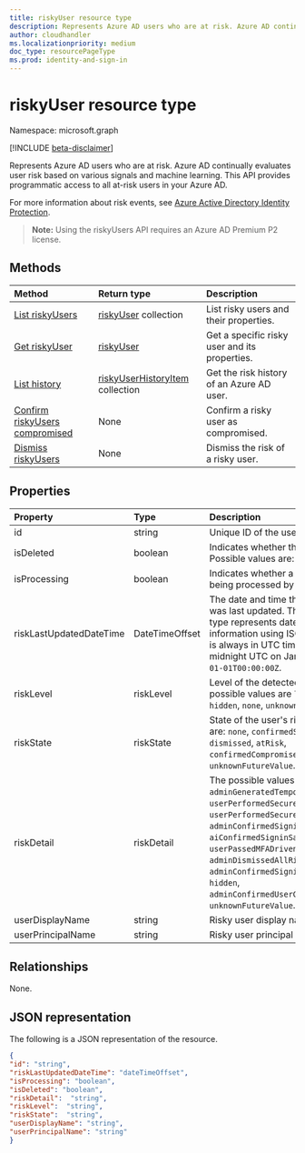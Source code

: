 ```yaml
---
title: riskyUser resource type
description: Represents Azure AD users who are at risk. Azure AD continually evaluates user risk based on various signals and machine learning. This API provides programmatic access to all at-risk users in your Azure AD.
author: cloudhandler
ms.localizationpriority: medium
doc_type: resourcePageType
ms.prod: identity-and-sign-in
---
```


# riskyUser resource type

Namespace: microsoft.graph

[!INCLUDE [beta-disclaimer](../../includes/beta-disclaimer.md)]

Represents Azure AD users who are at risk. Azure AD continually evaluates user risk based on various signals and machine learning. This API provides programmatic access to all at-risk users in your Azure AD.

For more information about risk events, see [Azure Active Directory Identity Protection](/azure/active-directory/identity-protection/overview-identity-protection).

>**Note:** Using the riskyUsers API requires an Azure AD Premium P2 license.

## Methods

| Method                                                                    | Return type                                                | Description                                   |
| :------------------------------------------------------------------------ | :--------------------------------------------------------- | :-------------------------------------------- |
| [List riskyUsers](../api/riskyusers-list.md)                              | [riskyUser](riskyuser.md) collection                       | List risky users and their properties.        |
| [Get riskyUser](../api/riskyusers-get.md)                                 | [riskyUser](riskyuser.md)                                  | Get a specific risky user and its properties. |
| [List history](../api/riskyuser-list-history.md)                          | [riskyUserHistoryItem](riskyuserhistoryitem.md) collection | Get the risk history of an Azure AD user.     |
| [Confirm riskyUsers compromised](../api/riskyusers-confirmcompromised.md) | None                                                       | Confirm a risky user as compromised.          |
| [Dismiss riskyUsers](../api/riskyusers-dismiss.md)                        | None                                                       | Dismiss the risk of a risky user.             |

## Properties

| Property                | Type           | Description                                                                                                                                                                                                                                                                                                                                                                    |
| :---------------------- | :------------- | :----------------------------------------------------------------------------------------------------------------------------------------------------------------------------------------------------------------------------------------------------------------------------------------------------------------------------------------------------------------------------- |
| id                      | string         | Unique ID of the user at risk.                                                                                                                                                                                                                                                                                                                                                 |
| isDeleted               | boolean        | Indicates whether the user is deleted. Possible values are: `true`, `false`.                                                                                                                                                                                                                                                                                                   |
| isProcessing            | boolean        | Indicates whether a user's risky state is being processed by the backend.                                                                                                                                                                                                                                                                                                      |
| riskLastUpdatedDateTime | DateTimeOffset | The date and time that the risky user was last updated.  The DateTimeOffset type represents date and time information using ISO 8601 format and is always in UTC time. For example, midnight UTC on Jan 1, 2014 is `2014-01-01T00:00:00Z`.                                                                                                                                     |
| riskLevel               | riskLevel      | Level of the detected risky user. The possible values are `low`, `medium`, `high`, `hidden`, `none`, `unknownFutureValue`.                                                                                                                                                                                                                                                     |
| riskState               | riskState      | State of the user's risk. Possible values are: `none`, `confirmedSafe`, `remediated`, `dismissed`, `atRisk`, `confirmedCompromised`, `unknownFutureValue`.                                                                                                                                                                                                                     |
| riskDetail              | riskDetail     | The possible values are `none`, `adminGeneratedTemporaryPassword`, `userPerformedSecuredPasswordChange`, `userPerformedSecuredPasswordReset`, `adminConfirmedSigninSafe`, `aiConfirmedSigninSafe`, `userPassedMFADrivenByRiskBasedPolicy`, `adminDismissedAllRiskForUser`, `adminConfirmedSigninCompromised`, `hidden`, `adminConfirmedUserCompromised`, `unknownFutureValue`. |
| userDisplayName         | string         | Risky user display name.                                                                                                                                                                                                                                                                                                                                                       |
| userPrincipalName       | string         | Risky user principal name.                                                                                                                                                                                                                                                                                                                                                     |

## Relationships

None.

## JSON representation

The following is a JSON representation of the resource.

<!-- {
  "blockType": "resource",
  "optionalProperties": [
    
  ],
  "keyProperty": "id",
  "@odata.type": "microsoft.graph.riskyUser"
}-->

```json
{
"id": "string",
"riskLastUpdatedDateTime": "dateTimeOffset",
"isProcessing": "boolean",
"isDeleted": "boolean",
"riskDetail":  "string",
"riskLevel":  "string",
"riskState":  "string",
"userDisplayName": "string",
"userPrincipalName": "string"
}

```

<!-- uuid: 8fcb5dbc-d5aa-4681-8e31-b001d5168d79
2015-10-25 14:57:30 UTC -->

<!-- {
  "type": "#page.annotation",
  "description": "riskyusers resource",
  "keywords": "",
  "section": "documentation",
  "tocPath": ""
}-->
